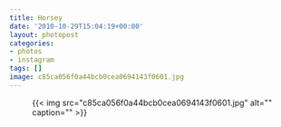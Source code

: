 ```yaml
---
title: Horsey
date: '2010-10-29T15:04:19+00:00'
layout: photopost
categories:
- photos
- instagram
tags: []
image: c85ca056f0a44bcb0cea0694143f0601.jpg
---
```


<figure class="photo photo--square">
  {{< img src="c85ca056f0a44bcb0cea0694143f0601.jpg" alt="" caption="" >}}

</figure>




